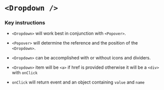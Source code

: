 # `<Dropdown />`

### Key instructions

* `<Dropdown>` will work best in conjunction with `<Popover>`. 

* `<Popover>` will determine the reference and the position of the `<Dropdown>`. 

* `<Dropdown>` can be accomplished with or without icons and dividers.

* `<Dropdown>` item will be `<a>` if href is provided otherwise it will be a `<div>` with `onClick` 

* `onClick` will return event and an object containing `value` and `name`